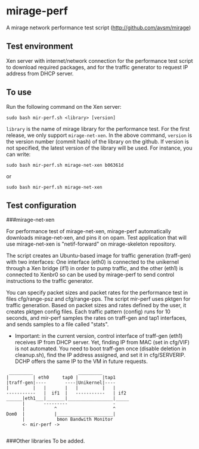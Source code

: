 # mirage-perf

A mirage network performance test script (http://github.com/avsm/mirage)

Test environment
----------------

Xen server with internet/network connection for the performance test script to download required packages, and for the traffic generator to request IP address from DHCP server.


To use
------

Run the following command on the Xen server:

```
sudo bash mir-perf.sh <library> [version]
```

```library``` is the name of mirage library for the performance test. For the first release, we only support ```mirage-net-xen```. In the above command, ```version``` is the version number (commit hash) of the library on the github. If version is not specified, the latest version of the library will be used. For instance, you can write:

```
sudo bash mir-perf.sh mirage-net-xen b06361d
```
or
```
sudo bash mir-perf.sh mirage-net-xen
```

Test configuration
------------------
###mirage-net-xen

For performance test of mirage-net-xen, mirage-perf automatically downloads mirage-net-xen, and pins it on opam. Test application that will use mirage-net-xen is "netif-forward" on mirage-skeleton repository. 

The script creates an Ubuntu-based image for traffic generation (traff-gen) with two interfaces: One interface (eth0) is connected to the unikernel through a Xen bridge (if1) in order to pump traffic, and the other (eth1) is connected to Xenbr0 so can be used by mirage-perf to send control instructions to the traffic generator.

You can specify packet sizes and packet rates for the performance test in files cfg/range-psz and cfg/range-pps. The script mir-perf uses pktgen for traffic generation. Based on packet sizes and rates defined by the user, it creates pktgen config files. Each traffic pattern (config) runs for 10 seconds, and mir-perf samples the rates on traff-gen and tap1 interfaces, and sends samples to a file called "stats".


* Important: in the current version, control interface of traff-gen (eth1) receives IP from DHCP server. Yet, finding IP from MAC (set in cfg/VIF) is not automated. You need to boot traff-gen once (disable deletion in cleanup.sh), find the IP address assigned, and set it in cfg/SERVERIP. DCHP offers the same IP to the VM in future requests.


```
 _________                 _________
|         | eth0     tap0 |         |tap1
|traff-gen|----       ----|Unikernel|----
|         |   |       |   |         |   |
-----------   |  if1  |   -----------   | if2
______|eth1___|_______|_________________|_____
      |       ---------                 -
      |           ^                     ^
Dom0  |           |_____________________|
      |            bmon Bandwith Monitor
      <- mir-perf -> 
                   
```

###Other libraries
To be added.

